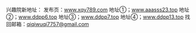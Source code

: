 
兴趣院新地址：
发布页：www.xqy789.com
地址①；www.aaasss23.top
地址②；www.ddpp6.top
地址③；www.ddpp7.top
地址④；www.ddpp13.top
找回邮箱：qiqiwuqi7757@gmail.com

